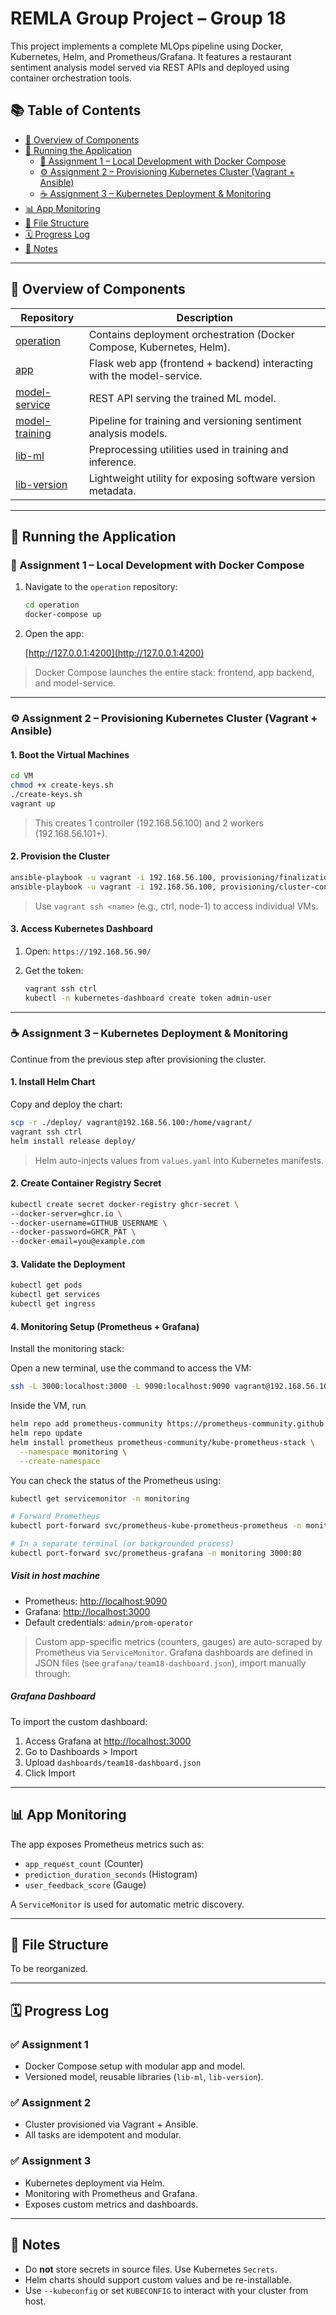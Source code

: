 # REMLA Group Project – Group 18

This project implements a complete MLOps pipeline using Docker, Kubernetes, Helm, and Prometheus/Grafana. It features a restaurant sentiment analysis model served via REST APIs and deployed using container orchestration tools.

## 📚 Table of Contents

* [📌 Overview of Components](#-overview-of-components)
* [🚀 Running the Application](#-running-the-application)
  * [🔪 Assignment 1 – Local Development with Docker Compose](#-assignment-1--local-development-with-docker-compose)
  * [⚙️ Assignment 2 – Provisioning Kubernetes Cluster (Vagrant + Ansible)](#-assignment-2--provisioning-kubernetes-cluster-vagrant--ansible)
  * [☕️ Assignment 3 – Kubernetes Deployment & Monitoring](#-assignment-3--kubernetes-deployment--monitoring)
* [📊 App Monitoring](#-app-monitoring)
* [📁 File Structure](#-file-structure)
* [🗓️ Progress Log](#-progress-log)
* [🧠 Notes](#-notes)

---

## 📌 Overview of Components

| Repository                                                         | Description                                                            |
| ------------------------------------------------------------------ | ---------------------------------------------------------------------- |
| [operation](https://github.com/remla25-team18/operation)           | Contains deployment orchestration (Docker Compose, Kubernetes, Helm).  |
| [app](https://github.com/remla25-team18/app)                       | Flask web app (frontend + backend) interacting with the model-service. |
| [model-service](https://github.com/remla25-team18/model-service)   | REST API serving the trained ML model.                                 |
| [model-training](https://github.com/remla25-team18/model-training) | Pipeline for training and versioning sentiment analysis models.        |
| [lib-ml](https://github.com/remla25-team18/lib-ml)                 | Preprocessing utilities used in training and inference.                |
| [lib-version](https://github.com/remla25-team18/lib-version)       | Lightweight utility for exposing software version metadata.            |

---

## 🚀 Running the Application

### 🔪 Assignment 1 – Local Development with Docker Compose

1. Navigate to the `operation` repository:

   ```bash
   cd operation
   docker-compose up
   ```

2. Open the app:

   [http://127.0.0.1:4200](http://127.0.0.1:4200)

> Docker Compose launches the entire stack: frontend, app backend, and model-service.

---

### ⚙️ Assignment 2 – Provisioning Kubernetes Cluster (Vagrant + Ansible)

#### 1. Boot the Virtual Machines

```bash
cd VM
chmod +x create-keys.sh
./create-keys.sh
vagrant up
```

> This creates 1 controller (192.168.56.100) and 2 workers (192.168.56.101+).

#### 2. Provision the Cluster

```bash
ansible-playbook -u vagrant -i 192.168.56.100, provisioning/finalization.yml
ansible-playbook -u vagrant -i 192.168.56.100, provisioning/cluster-configuration.yml
```

> Use `vagrant ssh <name>` (e.g., ctrl, node-1) to access individual VMs.

#### 3. Access Kubernetes Dashboard

1. Open: `https://192.168.56.90/`
2. Get the token:

   ```bash
   vagrant ssh ctrl
   kubectl -n kubernetes-dashboard create token admin-user
   ```

---

### ☕️ Assignment 3 – Kubernetes Deployment & Monitoring

Continue from the previous step after provisioning the cluster.

#### 1. Install Helm Chart

Copy and deploy the chart:

```bash
scp -r ./deploy/ vagrant@192.168.56.100:/home/vagrant/
vagrant ssh ctrl
helm install release deploy/
```

> Helm auto-injects values from `values.yaml` into Kubernetes manifests.

#### 2. Create Container Registry Secret

```bash
kubectl create secret docker-registry ghcr-secret \
--docker-server=ghcr.io \
--docker-username=GITHUB_USERNAME \
--docker-password=GHCR_PAT \
--docker-email=you@example.com
```

#### 3. Validate the Deployment

```bash
kubectl get pods
kubectl get services
kubectl get ingress
```

#### 4. Monitoring Setup (Prometheus + Grafana)

Install the monitoring stack:

Open a new terminal, use the command to access the VM:

```bash
ssh -L 3000:localhost:3000 -L 9090:localhost:9090 vagrant@192.168.56.100
```

Inside the VM, run

```bash
helm repo add prometheus-community https://prometheus-community.github.io/helm-charts
helm repo update
helm install prometheus prometheus-community/kube-prometheus-stack \
  --namespace monitoring \
  --create-namespace
```

You can check the status of the Prometheus using:

```bash
kubectl get servicemonitor -n monitoring
```

```bash
# Forward Prometheus
kubectl port-forward svc/prometheus-kube-prometheus-prometheus -n monitoring 9090:9090

# In a separate terminal (or backgrounded process)
kubectl port-forward svc/prometheus-grafana -n monitoring 3000:80
```

##### Visit in host machine

* Prometheus: [http://localhost:9090](http://localhost:9090)
* Grafana: [http://localhost:3000](http://localhost:3000)
* Default credentials: `admin/prom-operator`

> Custom app-specific metrics (counters, gauges) are auto-scraped by Prometheus via `ServiceMonitor`.
> Grafana dashboards are defined in JSON files (see `grafana/team18-dashboard.json`), import manually through:

##### Grafana Dashboard

To import the custom dashboard:

1. Access Grafana at <http://localhost:3000>
2. Go to Dashboards > Import
3. Upload `dashboards/team18-dashboard.json`
4. Click Import

---

## 📊 App Monitoring

The app exposes Prometheus metrics such as:

* `app_request_count` (Counter)
* `prediction_duration_seconds` (Histogram)
* `user_feedback_score` (Gauge)

A `ServiceMonitor` is used for automatic metric discovery.

---

## 📁 File Structure

To be reorganized.

---

## 🗓️ Progress Log

### ✅ Assignment 1

* Docker Compose setup with modular app and model.
* Versioned model, reusable libraries (`lib-ml`, `lib-version`).

### ✅ Assignment 2

* Cluster provisioned via Vagrant + Ansible.
* All tasks are idempotent and modular.

### ✅ Assignment 3

* Kubernetes deployment via Helm.
* Monitoring with Prometheus and Grafana.
* Exposes custom metrics and dashboards.

---

## 🧠 Notes

* Do **not** store secrets in source files. Use Kubernetes `Secrets`.
* Helm charts should support custom values and be re-installable.
* Use `--kubeconfig` or set `KUBECONFIG` to interact with your cluster from host.
